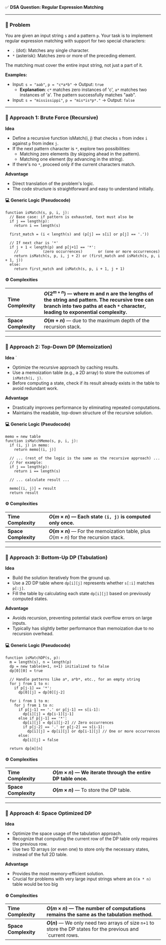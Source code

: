 ✅ **DSA Question: Regular Expression Matching**
***
### 🧠 Problem
You are given an input string `s` and a pattern `p`. Your task is to implement regular expression matching with support for two special characters:
- `.` (dot): Matches any single character.
- `*` (asterisk): Matches zero or more of the preceding element.

The matching must cover the entire input string, not just a part of it.

**Examples:**
- Input: `s = "aab"`, `p = "c*a*b"` → Output: `true`
  - **Explanation**: `c*` matches zero instances of 'c', `a*` matches two instances of 'a'. The pattern successfully matches "aab".
- Input: `s = "mississippi"`, `p = "mis*is*p*."` → Output: `false`
***
### 🤔 Approach 1: Brute Force (Recursive)
**Idea**

-  Define a recursive function isMatch(i, j) that checks `s` from index `i` against `p` from index `j`.
-  If the next pattern character is `*`, explore two possibilities:
   -  Matching zero elements (by skipping ahead in the pattern).
   -  Matching one element (by advancing in the string).
-  If there's no `*`, proceed only if the current characters match.

**Advantage**

- Direct translation of the problem's logic.
- The code structure is straightforward and easy to understand initially.

#### 💻 Generic Logic (Pseudocode)
```
function isMatch(s, p, i, j):
  // Base case: if pattern is exhausted, text must also be
  if j == length(p):
    return i == length(s)

  first_match = (i < length(s) and (p[j] == s[i] or p[j] == '.'))

  // If next char is '*'
  if j + 1 < length(p) and p[j+1] == '*':
    //           (zero occurrences)       or (one or more occurrences)
    return isMatch(s, p, i, j + 2) or (first_match and isMatch(s, p, i + 1, j))
  else:
    return first_match and isMatch(s, p, i + 1, j + 1)
```

#### ⚙️ Complexities
| Time Complexity | $O(2^{m+n})$ — where m and n are the lengths of the string and pattern. The recursive tree can branch into two paths at each `*` character, leading to exponential complexity. |
| :--- | :--- |
| **Space Complexity** | **$O(m+n)$** — due to the maximum depth of the recursion stack. |
***
### 🤔 Approach 2: Top-Down DP (Memoization)
**Idea**
`
- Optimize the recursive approach by caching results.
- Use a memoization table (e.g., a 2D array) to store the outcomes of `isMatch(i, j)`.
- Before computing a state, check if its result already exists in the table to avoid redundant work.

**Advantage**

- Drastically improves performance by eliminating repeated computations.
- Maintains the readable, top-down structure of the recursive solution.

#### 💻 Generic Logic (Pseudocode)
```
memo = new table
function isMatchMemo(s, p, i, j):
  if (i, j) in memo:
    return memo[(i, j)]

  // ... (rest of the logic is the same as the recursive approach) ...
  // For example:
  if j == length(p):
    return i == length(s)

  // ... calculate result ...

  memo[(i, j)] = result
  return result
```

#### ⚙️ Complexities
| Time Complexity | $O(m \times n)$ — Each state `(i, j)` is computed only once. |
| :--- | :--- |
| **Space Complexity** | **$O(m \times n)$** — For the memoization table, plus $O(m+n)$ for the recursion stack. |
***
### 🤔 Approach 3: Bottom-Up DP (Tabulation)
**Idea**

- Build the solution iteratively from the ground up.
- Use a 2D DP table where `dp[i][j]` represents whether `s[:i]` matches `p[:j]`.
- Fill the table by calculating each state `dp[i][j]` based on previously computed states.

**Advantage**

- Avoids recursion, preventing potential stack overflow errors on large inputs.
- Typically has slightly better performance than memoization due to no recursion overhead.

#### 💻 Generic Logic (Pseudocode)
```
function isMatchDP(s, p):
  m = length(s), n = length(p)
  dp = new table(m+1, n+1) initialized to false
  dp[0][0] = true

  // Handle patterns like a*, a*b*, etc., for an empty string
  for j from 1 to n:
    if p[j-1] == '*':
      dp[0][j] = dp[0][j-2]

  for i from 1 to m:
    for j from 1 to n:
      if p[j-1] == '.' or p[j-1] == s[i-1]:
        dp[i][j] = dp[i-1][j-1]
      else if p[j-1] == '*':
        dp[i][j] = dp[i][j-2] // Zero occurrences
        if p[j-2] == '.' or p[j-2] == s[i-1]:
          dp[i][j] = dp[i][j] or dp[i-1][j] // One or more occurrences
      else:
        dp[i][j] = false

  return dp[m][n]
```
#### ⚙️ Complexities
| Time Complexity | $O(m \times n)$ — We iterate through the entire DP table once. |
| :--- | :--- |
| **Space Complexity** | **$O(m \times n)$** — To store the DP table. |
***
### 🤔 Approach 4: Space Optimized DP
**Idea**

- Optimize the space usage of the tabulation approach.
- Recognize that computing the current row of the DP table only requires the previous row.
- Use two 1D arrays (or even one) to store only the necessary states, instead of the full 2D table.

**Advantage**

- Provides the most memory-efficient solution.
-  Crucial for problems with very large input strings where an `O(m * n)` table would be too big

#### ⚙️ Complexities
| Time Complexity | $O(m \times n)$ — The number of computations remains the same as the tabulation method. |
| :--- | :--- |
| **Space Complexity** | **$O(n)$** — We only need two arrays of size `n+1` to store the DP states for the previous and `current rows. |
